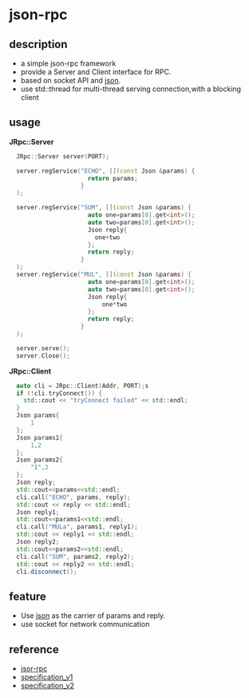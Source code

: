 # json-rpc
## description
- a simple json-rpc framework
- provide a Server and Client interface for RPC.
- based on socket API and [json](https://github.com/nlohmann/json).
- use std::thread for multi-thread serving connection,with a blocking client
## usage
**JRpc::Server**
```c++
  JRpc::Server server(PORT);

  server.regService("ECHO", [](const Json &params) {
                      return params;
                    }
  );

  server.regService("SUM", [](const Json &params) {
                      auto one=params[0].get<int>();
                      auto two=params[0].get<int>();
                      Json reply{
                        one+two
                      };
                      return reply;
                    }
  );
  server.regService("MUL", [](const Json &params) {
                      auto one=params[0].get<int>();
                      auto two=params[0].get<int>();
                      Json reply{
                          one*two
                      };
                      return reply;
                    }
  );

  server.serve();
  server.Close();
```
**JRpc::Client**
```c++
  auto cli = JRpc::Client(Addr, PORT);s
  if (!cli.tryConnect()) {
    std::cout << "tryConnect failed" << std::endl;
  }
  Json params{
      1
  };
  Json params1{
      1,2
  };
  Json params2{
      "1",2
  };
  Json reply;
  std::cout<<params<<std::endl;
  cli.call("ECHO", params, reply);
  std::cout << reply << std::endl;
  Json reply1;
  std::cout<<params1<<std::endl;
  cli.call("MULa", params1, reply1);
  std::cout << reply1 << std::endl;
  Json reply2;
  std::cout<<params2<<std::endl;
  cli.call("SUM", params2, reply2);
  std::cout << reply2 << std::endl;
  cli.disconnect();
```
## feature
- Use [json](https://github.com/nlohmann/json) as the carrier of params and reply.
- use socket for network communication
## reference
- [jsor-rpc](https://github.com/hmng/jsonrpc-c)
- [specification_v1](https://www.jsonrpc.org/specification_v1)
- [specification_v2](https://www.jsonrpc.org/specification_v2)



